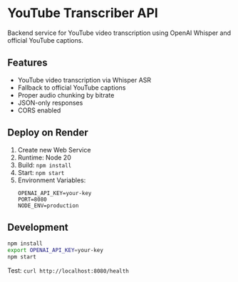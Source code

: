 # YouTube Transcriber API

Backend service for YouTube video transcription using OpenAI Whisper and official YouTube captions.

## Features
- YouTube video transcription via Whisper ASR
- Fallback to official YouTube captions
- Proper audio chunking by bitrate
- JSON-only responses
- CORS enabled

## Deploy on Render
1. Create new Web Service
2. Runtime: Node 20
3. Build: `npm install`
4. Start: `npm start`
5. Environment Variables:
   ```
   OPENAI_API_KEY=your-key
   PORT=8080
   NODE_ENV=production
   ```

## Development
```bash
npm install
export OPENAI_API_KEY=your-key
npm start
```

Test: `curl http://localhost:8080/health`
